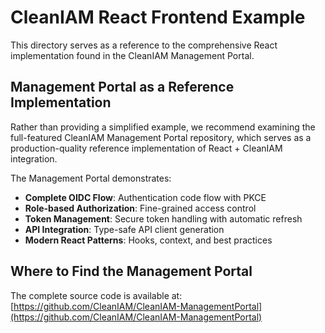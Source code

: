 # CleanIAM React Frontend Example

This directory serves as a reference to the comprehensive React implementation found in the CleanIAM Management Portal.

## Management Portal as a Reference Implementation

Rather than providing a simplified example, we recommend examining the full-featured CleanIAM Management Portal repository, which serves as a production-quality reference implementation of React + CleanIAM integration.

The Management Portal demonstrates:

- **Complete OIDC Flow**: Authentication code flow with PKCE
- **Role-based Authorization**: Fine-grained access control
- **Token Management**: Secure token handling with automatic refresh
- **API Integration**: Type-safe API client generation
- **Modern React Patterns**: Hooks, context, and best practices

## Where to Find the Management Portal

The complete source code is available at:
[https://github.com/CleanIAM/CleanIAM-ManagementPortal](https://github.com/CleanIAM/CleanIAM-ManagementPortal)
